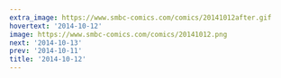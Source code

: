 ```yaml
---
extra_image: https://www.smbc-comics.com/comics/20141012after.gif
hovertext: '2014-10-12'
image: https://www.smbc-comics.com/comics/20141012.png
next: '2014-10-13'
prev: '2014-10-11'
title: '2014-10-12'
---
```

